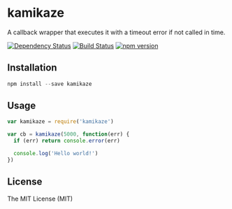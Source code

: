 # kamikaze

A callback wrapper that executes it with a timeout error if not called in time.

[![Dependency Status](https://david-dm.org/zkochan/kamikaze/status.svg?style=flat)](https://david-dm.org/zkochan/kamikaze)
[![Build Status](https://travis-ci.org/zkochan/kamikaze.svg?branch=master)](https://travis-ci.org/zkochan/kamikaze)
[![npm version](https://badge.fury.io/js/kamikaze.svg)](http://badge.fury.io/js/kamikaze)


## Installation

```js
npm install --save kamikaze
```


## Usage

```js
var kamikaze = require('kamikaze')

var cb = kamikaze(5000, function(err) {
  if (err) return console.error(err)

  console.log('Hello world!')
})
```


## License

The MIT License (MIT)
